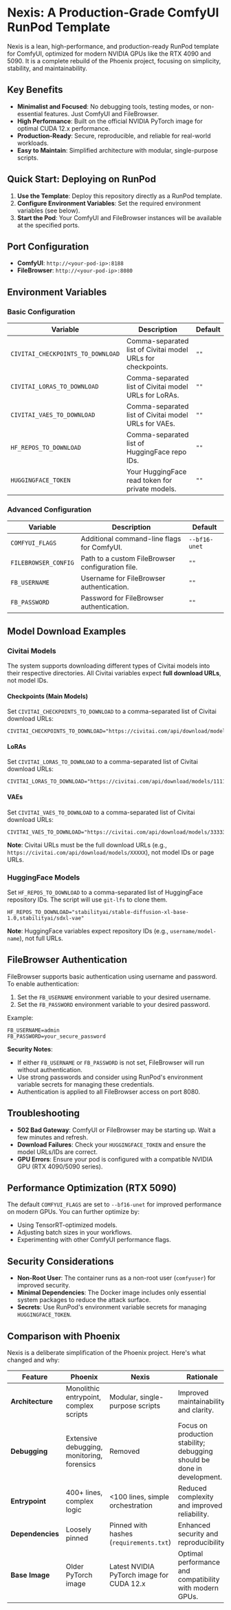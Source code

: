 # Nexis: A Production-Grade ComfyUI RunPod Template

Nexis is a lean, high-performance, and production-ready RunPod template for ComfyUI, optimized for modern NVIDIA GPUs like the RTX 4090 and 5090. It is a complete rebuild of the Phoenix project, focusing on simplicity, stability, and maintainability.

## Key Benefits

- **Minimalist and Focused**: No debugging tools, testing modes, or non-essential features. Just ComfyUI and FileBrowser.
- **High Performance**: Built on the official NVIDIA PyTorch image for optimal CUDA 12.x performance.
- **Production-Ready**: Secure, reproducible, and reliable for real-world workloads.
- **Easy to Maintain**: Simplified architecture with modular, single-purpose scripts.

## Quick Start: Deploying on RunPod

1.  **Use the Template**: Deploy this repository directly as a RunPod template.
2.  **Configure Environment Variables**: Set the required environment variables (see below).
3.  **Start the Pod**: Your ComfyUI and FileBrowser instances will be available at the specified ports.

## Port Configuration

-   **ComfyUI**: `http://<your-pod-ip>:8188`
-   **FileBrowser**: `http://<your-pod-ip>:8080`

## Environment Variables

### Basic Configuration

| Variable              | Description                                       | Default |
| --------------------- | ------------------------------------------------- | ------- |
| `CIVITAI_CHECKPOINTS_TO_DOWNLOAD` | Comma-separated list of Civitai model URLs for checkpoints. | `""`      |
| `CIVITAI_LORAS_TO_DOWNLOAD` | Comma-separated list of Civitai model URLs for LoRAs. | `""`      |
| `CIVITAI_VAES_TO_DOWNLOAD` | Comma-separated list of Civitai model URLs for VAEs. | `""`      |
| `HF_REPOS_TO_DOWNLOAD`   | Comma-separated list of HuggingFace repo IDs.     | `""`      |
| `HUGGINGFACE_TOKEN`            | Your HuggingFace read token for private models.   | `""`      |

### Advanced Configuration

| Variable              | Description                                       | Default      |
| --------------------- | ------------------------------------------------- | ------------ |
| `COMFYUI_FLAGS`       | Additional command-line flags for ComfyUI.        | `--bf16-unet` |
| `FILEBROWSER_CONFIG`  | Path to a custom FileBrowser configuration file.  | `""`           |
| `FB_USERNAME`         | Username for FileBrowser authentication.           | `""`           |
| `FB_PASSWORD`         | Password for FileBrowser authentication.           | `""`           |

## Model Download Examples

### Civitai Models

The system supports downloading different types of Civitai models into their respective directories. All Civitai variables expect **full download URLs**, not model IDs.

#### Checkpoints (Main Models)
Set `CIVITAI_CHECKPOINTS_TO_DOWNLOAD` to a comma-separated list of Civitai download URLs:
```
CIVITAI_CHECKPOINTS_TO_DOWNLOAD="https://civitai.com/api/download/models/12345,https://civitai.com/api/download/models/67890"
```

#### LoRAs
Set `CIVITAI_LORAS_TO_DOWNLOAD` to a comma-separated list of Civitai download URLs:
```
CIVITAI_LORAS_TO_DOWNLOAD="https://civitai.com/api/download/models/11111,https://civitai.com/api/download/models/22222"
```

#### VAEs
Set `CIVITAI_VAES_TO_DOWNLOAD` to a comma-separated list of Civitai download URLs:
```
CIVITAI_VAES_TO_DOWNLOAD="https://civitai.com/api/download/models/33333,https://civitai.com/api/download/models/44444"
```

**Note**: Civitai URLs must be the full download URLs (e.g., `https://civitai.com/api/download/models/XXXXX`), not model IDs or page URLs.

### HuggingFace Models

Set `HF_REPOS_TO_DOWNLOAD` to a comma-separated list of HuggingFace repository IDs. The script will use `git-lfs` to clone them.

```
HF_REPOS_TO_DOWNLOAD="stabilityai/stable-diffusion-xl-base-1.0,stabilityai/sdxl-vae"
```

**Note**: HuggingFace variables expect repository IDs (e.g., `username/model-name`), not full URLs.

## FileBrowser Authentication

FileBrowser supports basic authentication using username and password. To enable authentication:

1.  Set the `FB_USERNAME` environment variable to your desired username.
2.  Set the `FB_PASSWORD` environment variable to your desired password.

Example:
```
FB_USERNAME=admin
FB_PASSWORD=your_secure_password
```

**Security Notes**:
-   If either `FB_USERNAME` or `FB_PASSWORD` is not set, FileBrowser will run without authentication.
-   Use strong passwords and consider using RunPod's environment variable secrets for managing these credentials.
-   Authentication is applied to all FileBrowser access on port 8080.

## Troubleshooting

-   **502 Bad Gateway**: ComfyUI or FileBrowser may be starting up. Wait a few minutes and refresh.
-   **Download Failures**: Check your `HUGGINGFACE_TOKEN` and ensure the model URLs/IDs are correct.
-   **GPU Errors**: Ensure your pod is configured with a compatible NVIDIA GPU (RTX 4090/5090 series).

## Performance Optimization (RTX 5090)

The default `COMFYUI_FLAGS` are set to `--bf16-unet` for improved performance on modern GPUs. You can further optimize by:

-   Using TensorRT-optimized models.
-   Adjusting batch sizes in your workflows.
-   Experimenting with other ComfyUI performance flags.

## Security Considerations

-   **Non-Root User**: The container runs as a non-root user (`comfyuser`) for improved security.
-   **Minimal Dependencies**: The Docker image includes only essential system packages to reduce the attack surface.
-   **Secrets**: Use RunPod's environment variable secrets for managing `HUGGINGFACE_TOKEN`.

## Comparison with Phoenix

Nexis is a deliberate simplification of the Phoenix project. Here's what changed and why:

| Feature                       | Phoenix                                   | Nexis                                       | Rationale                                                              |
| ----------------------------- | ----------------------------------------- | ------------------------------------------- | ---------------------------------------------------------------------- |
| **Architecture**              | Monolithic entrypoint, complex scripts    | Modular, single-purpose scripts             | Improved maintainability and clarity.                                  |
| **Debugging**                 | Extensive debugging, monitoring, forensics | Removed                                     | Focus on production stability; debugging should be done in development. |
| **Entrypoint**                | 400+ lines, complex logic                 | <100 lines, simple orchestration            | Reduced complexity and improved reliability.                           |
| **Dependencies**              | Loosely pinned                            | Pinned with hashes (`requirements.txt`)     | Enhanced security and reproducibility.                                 |
| **Base Image**                | Older PyTorch image                       | Latest NVIDIA PyTorch image for CUDA 12.x   | Optimal performance and compatibility with modern GPUs.                |
